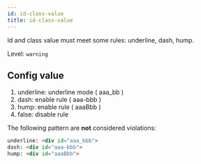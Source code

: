 ```yaml
---
id: id-class-value
title: id-class-value
---
```


Id and class value must meet some rules: underline, dash, hump.

Level: `warning`

## Config value

1. underline: underline mode ( aaa_bb )
2. dash: enable rule ( aaa-bbb )
3. hump: enable rule ( aaaBbb )
4. false: disable rule

The following pattern are **not** considered violations:

<!-- prettier-ignore -->
```html
underline: <div id="aaa_bbb">
dash: <div id="aaa-bbb">
hump: <div id="aaaBbb">

```
